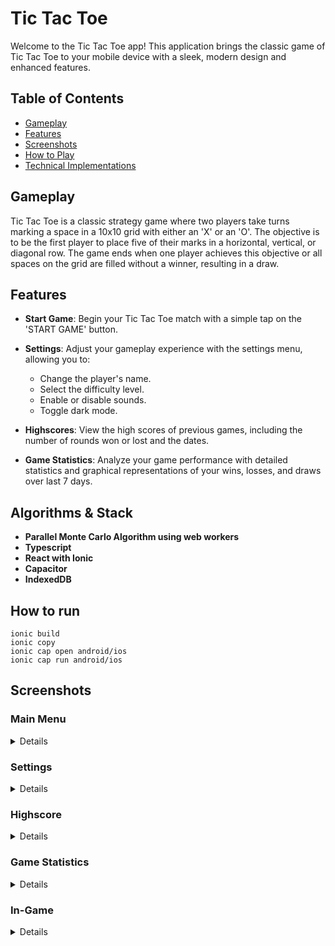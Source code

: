 # Tic Tac Toe

Welcome to the Tic Tac Toe app! This application brings the classic game of Tic Tac Toe to your mobile device with a sleek, modern design and enhanced features.

## Table of Contents

- [Gameplay](#gameplay)
- [Features](#features)
- [Screenshots](#screenshots)
- [How to Play](#how-to-play)
- [Technical Implementations](#technical-implementations)

## Gameplay

Tic Tac Toe is a classic strategy game where two players take turns marking a space in a 10x10 grid with either an 'X' or an 'O'. The objective is to be the first player to place five of their marks in a horizontal, vertical, or diagonal row. The game ends when one player achieves this objective or all spaces on the grid are filled without a winner, resulting in a draw.

## Features

- **Start Game**: Begin your Tic Tac Toe match with a simple tap on the 'START GAME' button.
- **Settings**: Adjust your gameplay experience with the settings menu, allowing you to:
  - Change the player's name.
  - Select the difficulty level.
  - Enable or disable sounds.
  - Toggle dark mode.
  
- **Highscores**: View the high scores of previous games, including the number of rounds won or lost and the dates.
- **Game Statistics**: Analyze your game performance with detailed statistics and graphical representations of your wins, losses, and draws over last 7 days.

## Algorithms & Stack

- **Parallel Monte Carlo Algorithm using web workers**
- **Typescript**
- **React with Ionic**
- **Capacitor**
- **IndexedDB**

## How to run
```
ionic build
ionic copy
ionic cap open android/ios
ionic cap run android/ios
```

## Screenshots

### Main Menu
<p>
<details>

![Screenshot from 2024-05-14 22-58-37](https://github.com/Empatixx/tamz-project/assets/26182195/e2df2e78-6af2-4e2d-8041-7fa06b4df3c1)

</p>
</details>

### Settings

<p>
<details>

![Screenshot from 2024-05-14 22-58-51](https://github.com/Empatixx/tamz-project/assets/26182195/c0301aed-7db8-4f72-bc3f-e3ef6849e28c)

</p>
</details>

### Highscore
<p>
<details>

![Screenshot from 2024-05-14 22-59-03](https://github.com/Empatixx/tamz-project/assets/26182195/9bdcc107-ba8d-4b4c-9c27-ab42c519bfc6)

</p>
</details>

### Game Statistics

<p>
<details>

![Screenshot from 2024-05-14 22-59-10](https://github.com/Empatixx/tamz-project/assets/26182195/87e05b8a-0738-4878-a0e4-a6c80ab3c673)

</p>
</details>

### In-Game
<p>
<details>

![Screenshot from 2024-05-14 22-59-36](https://github.com/Empatixx/tamz-project/assets/26182195/d79991c3-2d84-4a94-bdf3-35dbc8317a94)

</p>
</details>
